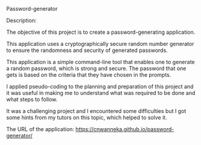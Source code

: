 Password-generator

Description:

The objective of this project is to create a password-generating application.

This application uses a cryptographically secure random number generator to ensure the randomness and security of generated passwords.

This application is a simple command-line tool that enables one to generate a random password, which is strong and secure. The password that one gets is based on the criteria that they have chosen in the prompts.

I applied pseudo-coding to the planning and preparation of this project and it was useful in making me to understand what was required to be done and what steps to follow.

It was a challenging project and I encountered some difficulties but I got some hints from my tutors on this topic, which helped to solve it.

The URL of the application: https://cnwanneka.github.io/password-generator/
